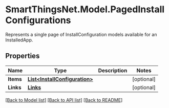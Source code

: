 # SmartThingsNet.Model.PagedInstallConfigurations
Represents a single page of InstallConfiguration models available for an InstalledApp.
## Properties

Name | Type | Description | Notes
------------ | ------------- | ------------- | -------------
**Items** | [**List&lt;InstallConfiguration&gt;**](InstallConfiguration.md) |  | [optional] 
**Links** | [**Links**](Links.md) |  | [optional] 

[[Back to Model list]](../README.md#documentation-for-models) [[Back to API list]](../README.md#documentation-for-api-endpoints) [[Back to README]](../README.md)

